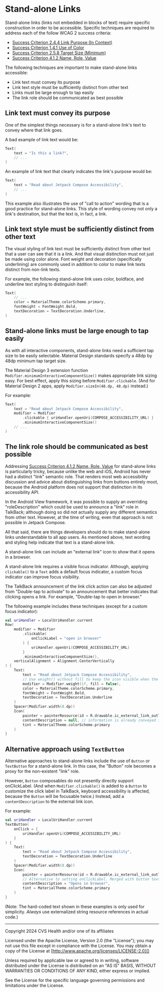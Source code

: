 # Stand-alone Links

Stand-alone links (links not embedded in blocks of text) require specific construction in order to be accessible. Specific techniques are required to address each of the follow WCAG 2 success criteria:
* [Success Criterion 2.4.4 Link Purpose (In Context)](https://www.w3.org/TR/WCAG22/#link-purpose-in-context)
* [Success Criterion 1.4.1 Use of Color](https://www.w3.org/TR/WCAG22/#use-of-color)
* [Success Criterion 2.5.8 Target Size (Minimum)](https://www.w3.org/TR/WCAG22/#target-size-minimum)
* [Success Criterion 4.1.2 Name, Role, Value](https://www.w3.org/TR/WCAG22/#name-role-value)

The following techniques are important to make stand-alone links accessible:
* Link text must convey its purpose
* Link text style must be sufficiently distinct from other text
* Links must be large enough to tap easily
* The link role should be communicated as best possible

## Link text must convey its purpose

One of the simplest things necessary is for a stand-alone link's text to convey where that link goes.

A bad example of link text would be:
```kotlin
Text(
    text = "Is this a link?",
    // ...
)
```

An example of link text that clearly indicates the link's purpose would be:
```kotlin
Text(
    text = "Read about Jetpack Compose Accessibility",
    // ...
)
```

This example also illustrates the use of "call to action" wording that is a good practice for stand-alone links. This style of wording convey not only a link's destination, but that the text is, in fact, a link.

## Link text style must be sufficiently distinct from other text

The visual styling of link text must be sufficiently distinct from other text that a user can see that it is a link. And that visual distinction must not just be made using color alone. Font weight and decoration (specifically underlining) are commonly used in addition to color to make link texts distinct from non-link texts.

For example, the following stand-alone link uses color, boldface, and underline text styling to distinguish itself:

```kotlin
Text(
    // ...
    color = MaterialTheme.colorScheme.primary,
    fontWeight = FontWeight.Bold,
    textDecoration = TextDecoration.Underline,
)
```

## Stand-alone links must be large enough to tap easily

As with all interactive components, stand-alone links need a sufficient tap size to be easily selectable. Material Design standards specify a 48dp by 48dp minimum tap target size.

The Material Design 3 extension function `Modifier.minimumInteractiveComponentSize()` makes appropriate link sizing easy. For best effect, apply this sizing before `Modifier.clickable`. (And for Material Design 2 apps, apply `Modifier.sizeIn(48.dp, 48.dp)` instead.)

For example:
```kotlin
Text(
    text = "Read about Jetpack Compose Accessibility",
    modifier = Modifier
        .clickable { uriHandler.openUri(COMPOSE_ACCESSIBILITY_URL) }
        .minimumInteractiveComponentSize()
    // ...
)
```

## The link role should be communicated as best possible

Addressing [Success Criterion 4.1.2 Name, Role, Value](https://www.w3.org/TR/WCAG22/#name-role-value) for stand-alone links is particularly tricky, because unlike the web and iOS, Android has never had a distinct "link" semantic role. That renders most web accessibility discussion and advice about distinguishing links from buttons entirely moot, because the Android platform does not support that distinction in its accessibility API. 

In the Android View framework, it was possible to supply an overriding "roleDescription" which could be used to announce a "link" role in TalkBack; although doing so did not actually supply any different semantics from other text. However, at the time of writing, even that approach is not possible in Jetpack Compose. 

All that said, there are things developers should do to make stand-alone links understandable to all app users. As mentioned above, text wording and styling help indicate that text is a stand-alone link.

A stand-alone link can include an "external link" icon to show that it opens in a browser.

A stand-alone link requires a visible focus indicator. Although, applying `clickable()` to a `Text` adds a default focus indicator, a custom focus indicator can improve focus visibility. 

The TalkBack announcement of the link click action can also be adjusted from "Double-tap to activate" to an announcement that better indicates that clicking opens a link. For example, "Double-tap to open in browser."

The following example includes these techniques (except for a custom focus indicator):

```kotlin
val uriHandler = LocalUriHandler.current
Row(
    modifier = Modifier
        .clickable(
            onClickLabel = "open in browser"
        ) {
            uriHandler.openUri(COMPOSE_ACCESSIBILITY_URL)
        }
        .minimumInteractiveComponentSize(),
    verticalAlignment = Alignment.CenterVertically
) {
    Text(
        text = "Read about Jetpack Compose Accessibility",
        // Use weight() without fill to keep the icon visible when the text wraps at large text size
        modifier = Modifier.weight(1f, fill = false),
        color = MaterialTheme.colorScheme.primary,
        fontWeight = FontWeight.Bold,
        textDecoration = TextDecoration.Underline
    )
    Spacer(Modifier.width(8.dp))
    Icon(
        painter = painterResource(id = R.drawable.ic_external_link_outline),
        contentDescription = null, // information is already conveyed in onClickLabel
        tint = MaterialTheme.colorScheme.primary
    )
}
```

## Alternative approach using `TextButton`

Alternative approaches to stand-alone links include the use of `Button` or `TextButton` for a stand-alone link. In this case, the "Button" role becomes a proxy for the non-existent "link" role.  

However, `Button` composables do not presently directly support onClickLabel. (And when `Modifier.clickable()` is added to a `Button` to customize the click label in TalkBack, keyboard accessibility is affected, because the `Button` will be focusable twice.) Instead, add a `contentDescription` to the external link icon.

For example:

```kotlin
val uriHandler = LocalUriHandler.current
TextButton(
    onClick = {
        uriHandler.openUri(COMPOSE_ACCESSIBILITY_URL)
    }
) {
    Text(
        text = "Read about Jetpack Compose Accessibility",
        textDecoration = TextDecoration.Underline
    )
    Spacer(Modifier.width(8.dp))
    Icon(
        painter = painterResource(id = R.drawable.ic_external_link_outline),
        // Alternative to setting onClickLabel. Merged with button text into one TalkBack announcement.
        contentDescription = "Opens in browser",
        tint = MaterialTheme.colorScheme.primary
    )
}
```

(Note: The hard-coded text shown in these examples is only used for simplicity. _Always_ use externalized string resource references in actual code.)

----

Copyright 2024 CVS Health and/or one of its affiliates

Licensed under the Apache License, Version 2.0 (the "License");
you may not use this file except in compliance with the License.
You may obtain a copy of the License at
[http://www.apache.org/licenses/LICENSE-2.0]()

Unless required by applicable law or agreed to in writing, software
distributed under the License is distributed on an "AS IS" BASIS,
WITHOUT WARRANTIES OR CONDITIONS OF ANY KIND, either express or implied.

See the License for the specific language governing permissions and
limitations under the License.